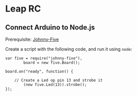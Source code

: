 # Leap RC

## Connect Arduino to Node.js

Prerequisite: [Johnny-Five](https://github.com/rwaldron/johnny-five/wiki/Getting-Started)

Create a script with the following code, and run it using `node`:

```
var five = require("johnny-five"),
        board = new five.Board();

board.on("ready", function() {

	// Create a Led op pin 13 and strobe it
        (new five.Led(13)).strobe();
});
```
